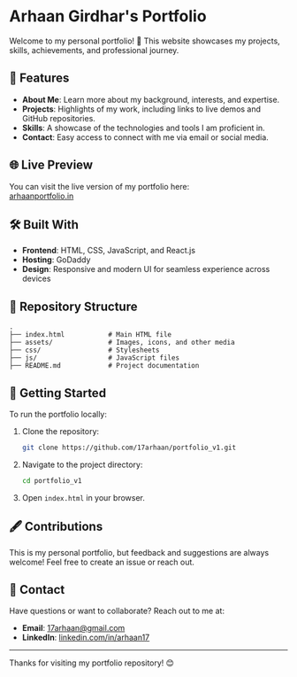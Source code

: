 
# Arhaan Girdhar's Portfolio

Welcome to my personal portfolio! 🌟 This website showcases my projects, skills, achievements, and professional journey.

## 📌 Features
- **About Me**: Learn more about my background, interests, and expertise.
- **Projects**: Highlights of my work, including links to live demos and GitHub repositories.
- **Skills**: A showcase of the technologies and tools I am proficient in.
- **Contact**: Easy access to connect with me via email or social media.

## 🌐 Live Preview
You can visit the live version of my portfolio here:  
[arhaanportfolio.in](https://arhaanportfolio.in)

## 🛠️ Built With
- **Frontend**: HTML, CSS, JavaScript, and React.js
- **Hosting**: GoDaddy
- **Design**: Responsive and modern UI for seamless experience across devices

## 📂 Repository Structure
```plaintext
.
├── index.html           # Main HTML file
├── assets/              # Images, icons, and other media
├── css/                 # Stylesheets
├── js/                  # JavaScript files
├── README.md            # Project documentation
```

## 🚀 Getting Started
To run the portfolio locally:
1. Clone the repository:
   ```bash
   git clone https://github.com/17arhaan/portfolio_v1.git
   ```
2. Navigate to the project directory:
   ```bash
   cd portfolio_v1
   ```
3. Open `index.html` in your browser.

## 🖋️ Contributions
This is my personal portfolio, but feedback and suggestions are always welcome! Feel free to create an issue or reach out.

## 📧 Contact
Have questions or want to collaborate? Reach out to me at:
- **Email**: [17arhaan@gmail.com](mailto:17arhaan@gmail.com)
- **LinkedIn**: [linkedin.com/in/arhaan17](https://linkedin.com/in/arhaan17)

---

Thanks for visiting my portfolio repository! 😊
